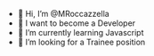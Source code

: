 - 👋 Hi, I’m @MRoccazzella
- 👀 I want to become a Developer
- 🌱 I’m currently learning Javascript
- 💞️ I’m looking for a Trainee position




